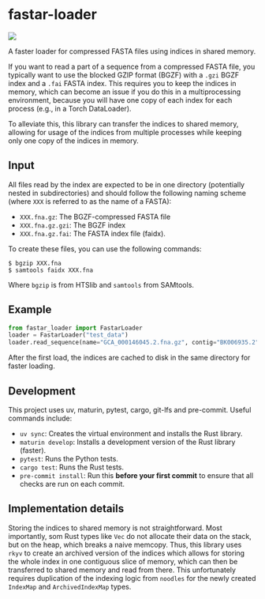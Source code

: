 # fastar-loader

![](https://github.com/Turakar/fastar-loader/workflows/docs/badge.svg)

A faster loader for compressed FASTA files using indices in shared memory.

If you want to read a part of a sequence from a compressed FASTA file, you typically want to use the blocked GZIP format (BGZF) with a `.gzi` BGZF index and a `.fai` FASTA index. This requires you to keep the indices in memory, which can become an issue if you do this in a multiprocessing environment, because you will have one copy of each index for each process (e.g., in a Torch DataLoader).

To alleviate this, this library can transfer the indices to shared memory, allowing for usage of the indices from multiple processes while keeping only one copy of the indices in memory.


## Input
All files read by the index are expected to be in one directory (potentially nested in subdirectories) and should follow the following naming scheme (where `XXX` is referred to as the name of a FASTA):

- `XXX.fna.gz`: The BGZF-compressed FASTA file
- `XXX.fna.gz.gzi`: The BGZF index
- `XXX.fna.gz.fai`: The FASTA index file (faidx).

To create these files, you can use the following commands:

```
$ bgzip XXX.fna
$ samtools faidx XXX.fna
```

Where `bgzip` is from HTSlib and `samtools` from SAMtools.


## Example
```python
from fastar_loader import FastarLoader
loader = FastarLoader("test_data")
loader.read_sequence(name="GCA_000146045.2.fna.gz", contig="BK006935.2", start=0, length=60)
```

After the first load, the indices are cached to disk in the same directory for faster loading.


## Development
This project uses uv, maturin, pytest, cargo, git-lfs and pre-commit. Useful commands include:
- `uv sync`: Creates the virtual environment and installs the Rust library.
- `maturin develop`: Installs a development version of the Rust library (faster).
- `pytest`: Runs the Python tests.
- `cargo test`: Runs the Rust tests.
- `pre-commit install`: Run this **before your first commit** to ensure that all checks are run on each commit.


## Implementation details
Storing the indices to shared memory is not straightforward. Most importantly, som Rust types like `Vec` do not allocate their data on the stack, but on the heap, which breaks a naive memcopy. Thus, this library uses `rkyv` to create an archived version of the indices which allows for storing the whole index in one contiguous slice of memory, which can then be transferred to shared memory and read from there. This unfortunately requires duplication of the indexing logic from `noodles` for the newly created `IndexMap` and `ArchivedIndexMap` types.
